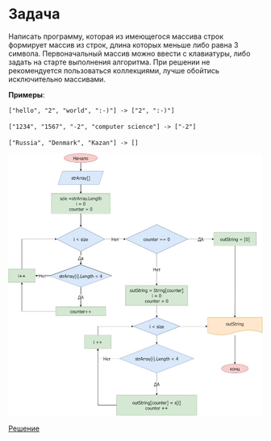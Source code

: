 # Задача

Написать программу, которая из имеющегося массива строк формирует массив из строк, длина которых меньше либо равна 3 символа. Первоначальный массив можно ввести с клавиатуры, либо задать на старте выполнения алгоритма. При решении не рекомендуется пользоваться коллекциями, лучше обойтись исключительно массивами.

**Примеры**:

```CSharp
["hello", "2", "world", ":-)"] -> ["2", ":-)"]

["1234", "1567", "-2", "computer science"] -> ["-2"]

["Russia", "Denmark", "Kazan"] -> []
```
![Алгоритм](https://github.com/BigBadMuttuH/FirstFinalWork/blob/master/jpg/алгоритм.jpg)

[Решение](https://github.com/BigBadMuttuH/FirstFinalWork/blob/master/FirstFinalWork/FirstFinalWork.cs)
